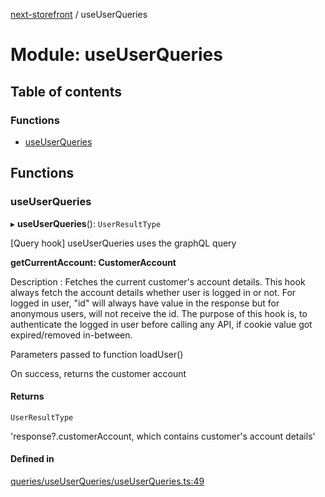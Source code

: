 [next-storefront](../README.md) / useUserQueries

# Module: useUserQueries

## Table of contents

### Functions

- [useUserQueries](useUserQueries.md#useuserqueries)

## Functions

### useUserQueries

▸ **useUserQueries**(): `UserResultType`

[Query hook] useUserQueries uses the graphQL query

<b>getCurrentAccount: CustomerAccount</b>

Description : Fetches the current customer's account details. This hook always fetch the account details whether user is logged in or not.
For logged in user, "id" will always have value in the response but for anonymous users, will not receive the id.
The purpose of this hook is, to authenticate the logged in user before calling any API, if cookie value got expired/removed in-between.

Parameters passed to function loadUser()

On success, returns the customer account

#### Returns

`UserResultType`

'response?.customerAccount, which contains customer's account details'

#### Defined in

[queries/useUserQueries/useUserQueries.ts:49](https://github.com/KiboSoftware/nextjs-storefront/blob/561a164/hooks/queries/useUserQueries/useUserQueries.ts#L49)
